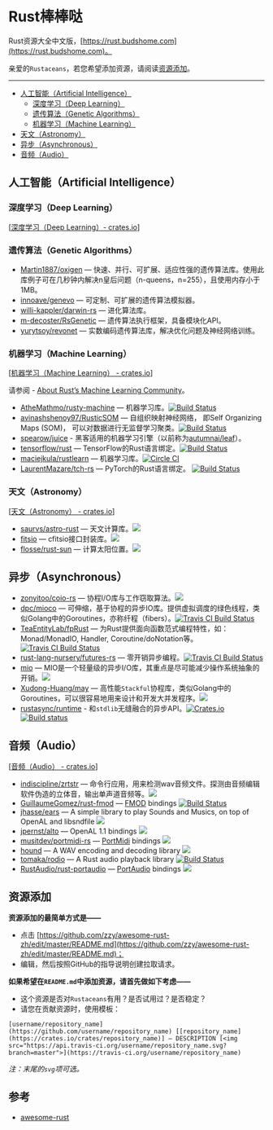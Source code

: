 # Rust棒棒哒

Rust资源大全中文版，[https://rust.budshome.com](https://rust.budshome.com)。

亲爱的`Rustaceans`，若您希望添加资源，请阅读[资源添加](#资源添加)。

------

- [人工智能（Artificial Intelligence）](#人工智能artificial-intelligence)
  - [深度学习（Deep Learning）](#深度学习deep-learning)
  - [遗传算法（Genetic Algorithms）](#遗传算法genetic-algorithms)
  - [机器学习（Machine Learning）](#机器学习machine-learning)
  <!-- - [推荐算法（Recommender Algorithms）](#推荐算法recommender-algorithms) -->
- [天文（Astronomy）](#天文astronomy)
- [异步（Asynchronous）](#异步asynchronous)
- [音频（Audio）](#音频audio)

## 人工智能（Artificial Intelligence）

### 深度学习（Deep Learning）

[[深度学习（Deep Learning）- crates.io](https://crates.io/keywords/deep-learning)]

### 遗传算法（Genetic Algorithms）

- [Martin1887/oxigen](https://github.com/Martin1887/oxigen) — 快速、并行、可扩展、适应性强的遗传算法库。使用此库例子可在几秒钟内解决n皇后问题（n-queens，n=255），且使用内存小于1MB。
- [innoave/genevo](https://github.com/innoave/genevo) — 可定制、可扩展的遗传算法模拟器。
- [willi-kappler/darwin-rs](https://github.com/willi-kappler/darwin-rs) — 进化算法库。
- [m-decoster/RsGenetic](https://github.com/m-decoster/RsGenetic) — 遗传算法执行框架，具备模块化API。
- [yurytsoy/revonet](https://github.com/yurytsoy/revonet) — 实数编码遗传算法库，解决优化问题及神经网络训练。

### 机器学习（Machine Learning）

[[机器学习（Machine Learning） - crates.io](https://crates.io/keywords/machine-learning)]

请参阅 - [About Rust’s Machine Learning Community](https://medium.com/@autumn_eng/about-rust-s-machine-learning-community-4cda5ec8a790#.hvkp56j3f)。

- [AtheMathmo/rusty-machine](https://github.com/AtheMathmo/rusty-machine) — 机器学习库。[![Build Status](https://api.travis-ci.org/AtheMathmo/rusty-machine.svg?branch=master)](https://travis-ci.org/AtheMathmo/rusty-machine)
- [avinashshenoy97/RusticSOM](https://github.com/avinashshenoy97/RusticSOM) — 自组织映射神经网络， 即Self Organizing Maps (SOM)， 可以对数据进行无监督学习聚类。[![Build Status](https://api.travis-ci.org/avinashshenoy97/RusticSOM.svg?branch=master)](https://travis-ci.org/avinashshenoy97/RusticSOM)
- [spearow/juice](https://github.com/spearow/juice) - 黑客适用的机器学习引擎（以前称为[autumnai/leaf](https://github.com/autumnai/leaf)）。
- [tensorflow/rust](https://github.com/tensorflow/rust) — TensorFlow的Rust语言绑定。[![Build Status](https://api.travis-ci.org/tensorflow/rust.svg?branch=master)](https://travis-ci.org/tensorflow/rust)
- [maciejkula/rustlearn](https://github.com/maciejkula/rustlearn) — 机器学习库。[![Circle CI](https://circleci.com/gh/maciejkula/rustlearn.svg?style=svg)](https://circleci.com/gh/maciejkula/rustlearn)
- [LaurentMazare/tch-rs](https://github.com/LaurentMazare/tch-rs) — PyTorch的Rust语言绑定。 [![Build Status](https://api.travis-ci.org/LaurentMazare/tch-rs.svg?branch=master)](https://travis-ci.org/LaurentMazare/tch-rs)

### 天文（Astronomy）

[[天文（Astronomy） - crates.io](https://crates.io/keywords/astronomy)]

- [saurvs/astro-rust](https://github.com/saurvs/astro-rust) — 天文计算库。[<img src="https://api.travis-ci.org/saurvs/astro-rust.svg?branch=master">](https://travis-ci.org/saurvs/astro-rust)
- [fitsio](https://crates.io/crates/fitsio) — cfitsio接口封装库。[<img src="https://api.travis-ci.org/mindriot101/rust-fitsio.svg?branch=master">](https://travis-ci.org/mindriot101/rust-fitsio)
- [flosse/rust-sun](https://github.com/flosse/rust-sun) — 计算太阳位置。[<img src="https://api.travis-ci.org/flosse/rust-sun.svg?branch=master">](https://travis-ci.org/flosse/rust-sun)

## 异步（Asynchronous）

- [zonyitoo/coio-rs](https://github.com/zonyitoo/coio-rs) — 协程I/O库与工作窃取算法。[<img src="https://api.travis-ci.org/zonyitoo/coio-rs.svg?branch=master">](https://travis-ci.org/zonyitoo/coio-rs)
- [dpc/mioco](https://github.com/dpc/mioco) — 可伸缩，基于协程的异步IO库。提供虚拟调度的绿色线程，类似Golang中的Goroutines，亦称纤程（fibers）。[<img src="https://img.shields.io/travis/dpc/mioco/master.svg?style=flat-square" alt="Travis CI Build Status">](https://travis-ci.org/dpc/mioco)
- [TeaEntityLab/fpRust](https://github.com/TeaEntityLab/fpRust) — 为Rust提供面向函数范式编程特性，如：Monad/MonadIO, Handler, Coroutine/doNotation等。[<img src="https://api.travis-ci.org/TeaEntityLab/fpRust.svg?branch=master" alt="Travis CI Build Status">](https://travis-ci.org/TeaEntityLab/fpRust)
- [rust-lang-nursery/futures-rs](https://github.com/rust-lang-nursery/futures-rs) — 零开销异步编程。[<img src="https://api.travis-ci.org/rust-lang-nursery/futures-rs.svg?branch=master" alt="Travis CI Build Status">](https://travis-ci.org/rust-lang-nursery/futures-rs)
- [mio](https://github.com/tokio-rs/mio) — MIO是一个轻量级的异步I/O库，其重点是尽可能减少操作系统抽象的开销。[<img src="https://api.travis-ci.org/tokio-rs/mio.svg?branch=master">](https://travis-ci.org/tokio-rs/mio)
- [Xudong-Huang/may](https://github.com/Xudong-Huang/may) — 高性能`Stackful`协程库，类似Golang中的Goroutines，可以很容易地用来设计和开发大并发程序。[<img src="https://api.travis-ci.org/Xudong-Huang/may.svg?branch=master">](https://travis-ci.org/Xudong-Huang/may)
- [rustasync/runtime](https://github.com/rustasync/runtime) - 和`stdlib`无缝融合的异步API。[![Crates.io](https://img.shields.io/crates/v/runtime.svg?style=flat-square)](https://crates.io/crates/runtime) [![Build status](https://img.shields.io/azure-devops/build/yoshuawuyts/rustasync/2/master.svg?style=flat-square)](https://dev.azure.com/yoshuawuyts/rustasync/_build?definitionId=2)

## 音频（Audio）

[[音频（Audio） - crates.io](https://crates.io/keywords/audio)]

- [indiscipline/zrtstr](https://github.com/indiscipline/zrtstr) — 命令行应用，用来检测wav音频文件。探测由音频编辑软件伪造的立体音，输出单声道音频等。[<img src="https://api.travis-ci.org/indiscipline/zrtstr.svg?branch=master">](https://travis-ci.org/indiscipline/zrtstr)
- [GuillaumeGomez/rust-fmod](https://github.com/GuillaumeGomez/rust-fmod) — [FMOD](https://www.fmod.com) bindings [![Build Status](https://api.travis-ci.org/GuillaumeGomez/rust-fmod.svg?branch=master)](https://travis-ci.org/GuillaumeGomez/rust-fmod)
- [jhasse/ears](https://github.com/jhasse/ears) — A simple library to play Sounds and Musics, on top of OpenAL and libsndfile [<img src="https://api.travis-ci.org/jhasse/ears.svg?branch=master">](https://travis-ci.org/jhasse/ears)
- [jpernst/alto](https://github.com/jpernst/alto) — OpenAL 1.1 bindings [<img src="https://api.travis-ci.org/jpernst/alto.svg?branch=master">](https://travis-ci.org/jpernst/alto)
- [musitdev/portmidi-rs](https://github.com/musitdev/portmidi-rs) — [PortMidi](http://portmedia.sourceforge.net/portmidi/) bindings [<img src="https://api.travis-ci.org/musitdev/portmidi-rs.svg?branch=master">](https://travis-ci.org/musitdev/portmidi-rs)
- [hound](https://crates.io/crates/hound) — A WAV encoding and decoding library [<img src="https://api.travis-ci.org/ruuda/hound.svg?branch=master">](https://travis-ci.org/ruuda/hound)
- [tomaka/rodio](https://github.com/tomaka/rodio) — A Rust audio playback library [![Build Status](https://api.travis-ci.org/tomaka/rodio.svg?branch=master)](https://travis-ci.org/tomaka/rodio)
- [RustAudio/rust-portaudio](https://github.com/RustAudio/rust-portaudio) — [PortAudio](http://www.portaudio.com/) bindings [<img src="https://api.travis-ci.org/RustAudio/rust-portaudio.svg?branch=master">](https://travis-ci.org/RustAudio/rust-portaudio)

## 资源添加

**资源添加的最简单方式是——**

- 点击 [https://github.com/zzy/awesome-rust-zh/edit/master/README.md](https://github.com/zzy/awesome-rust-zh/edit/master/README.md)；
- 编辑，然后按照GitHub的指导说明创建拉取请求。

**如果希望在`README.md`中添加资源，请首先做如下考虑——**

- 这个资源是否对`Rustaceans`有用？是否试用过？是否稳定？
- 请您在贡献资源时，使用模板：

`[username/repository_name](https://github.com/username/repository_name) [[repository_name](https://crates.io/crates/repository_name)] — DESCRIPTION [<img src="https://api.travis-ci.org/username/repository_name.svg?branch=master">](https://travis-ci.org/username/repository_name)`

*注：末尾的`svg`项可选。*

## 参考

- [awesome-rust](https://github.com/rust-unofficial/awesome-rust)
